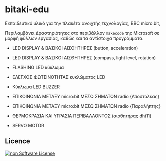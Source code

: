 # bitaki-edu
Εκπαιδευτικό υλικό για την πλακέτα ανοιχτής τεχνολογίας, BBC micro:bit,

Περιλαμβάνει Δραστηριότητες στο περιβάλλον `makecode` της Microsoft σε μορφή φύλλων εργασίας, καθώς και τα αντίστοιχα προγράμματα.  

* LED DISPLAY & ΒΑΣΙΚΟΙ ΑΙΣΘΗΤΗΡΕΣ (button, acceleration)

* LED DISPLAY & ΒΑΣΙΚΟΙ ΑΙΣΘΗΤΗΡΕΣ (compass, light level, rotation)

* FLASHING LED κύκλωμα

* ΕΛΕΓΧΟΣ ΦΩΤΕΙΝΟΤΗΤΑΣ κυκλώματος LED

* Κύκλωμα LED BUZZER

* ΕΠΙΚΟΙΝΩΝΙΑ ΜΕΤΑΞΥ micro:bit ΜΕΣΩ ΣΗΜΑΤΩΝ radio {Αποστολέας}

* ΕΠΙΚΟΙΝΩΝΙΑ ΜΕΤΑΞΥ micro:bit ΜΕΣΩ ΣΗΜΑΤΩΝ radio {Παραλήπτης}

* ΘΕΡΜΟΚΡΑΣΙΑ ΚΑΙ ΥΓΡΑΣΙΑ ΠΕΡΙΒΑΛΛΟΝΤΟΣ (αισθητήρας dht11)

* SERVO MOTOR

## Licence
[![non Software License](https://mirrors.creativecommons.org/presskit/buttons/88x31/png/by-sa.png)](https://creativecommons.org/licenses/by-sa/4.0/deed.el)

